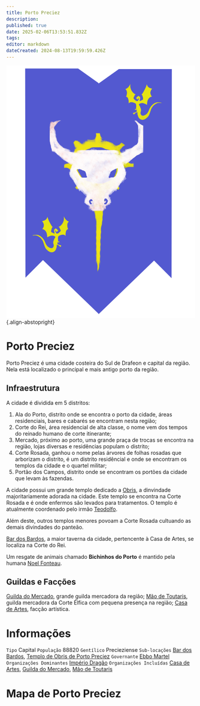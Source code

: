 ```yaml
---
title: Porto Preciez
description: 
published: true
date: 2025-02-06T13:53:51.832Z
tags: 
editor: markdown
dateCreated: 2024-08-13T19:59:59.426Z
---
```


![bandeira_de_porto_preciez.png](/uploads/bandeiras/bandeira_de_porto_preciez.png){.align-abstopright}
# Porto Preciez
Porto Preciez é uma cidade costeira do Sul de Drafeon e capital da região. Nela está localizado o principal e mais antigo porto da região.

## Infraestrutura
A cidade é dividida em 5 distritos:
1. Ala do Porto, distrito onde se encontra o porto da cidade, áreas residenciais, bares e cabarés se encontram nesta região;
1. Corte do Rei, área residencial de alta classe, o nome vem dos tempos do reinado humano de corte itinerante;
1. Mercado, próximo ao porto, uma grande praça de trocas se encontra na região, lojas diversas e residências populam o distrito;
1. Corte Rosada, ganhou o nome pelas árvores de folhas rosadas que arborizam o distrito, é um distrito residêncial e onde se encontram os templos da cidade e o quartel militar;
1. Portão dos Campos, distrito onde se encontram os portões da cidade que levam às fazendas.

A cidade possui um grande templo dedicado a [Obris](/divindades/panteao-das-treze-estrelas/obris), a dinvindade majoritariamente adorada na cidade. Este templo se encontra na Corte Rosada e é onde enfermos são levados para tratamentos. O templo é atualmente coordenado pelo irmão [Teodolfo](/individuos/teodolfo).

Além deste, outros templos menores povoam a Corte Rosada cultuando as demais divindades do panteão.

[Bar dos Bardos](/lugares/plano-material/drafeon/sul-de-drafeon/porto-preciez/bar-dos-bardos), a maior taverna da cidade, pertencente à Casa de Artes, se localiza na Corte do Rei.

Um resgate de animais chamado **Bichinhos do Porto** é mantido pela humana [Noel Fonteau](/individuos/noel-fonteau).

## Guildas e Facções
[Guilda do Mercado](/faccoes/faccoes-independentes/guilda-do-mercado), grande guilda mercadora da região;
[Mão de Toutaris](/faccoes/faccoes-independentes/mao-de-toutaris), guilda mercadora da Corte Élfica com pequena presença na região;
[Casa de Artes](/faccoes/faccoes-independentes/casa-de-artes), facção artística.

# Informações
`Tipo` Capital
`População` 88820
`Gentílico` Precieziense 
`Sub-locações` [Bar dos Bardos](/lugares/plano-material/drafeon/sul-de-drafeon/porto-preciez/bar-dos-bardos), [Templo de Obris de Porto Preciez](/lugares/plano-material/drafeon/sul-de-drafeon/porto-preciez/templo-de-obris)
`Governante` [Ebbo Martel](/individuos/ebbo-martel)
`Organizações Dominantes` [Império Dragão](/faccoes/nacoes/imperio-dragao#imperio-dragao)
`Organizações Incluídas` [Casa de Artes](/faccoes/faccoes-independentes/casa-de-artes), [Guilda do Mercado](/faccoes/faccoes-independentes/guilda-do-mercado), [Mão de Toutaris](/faccoes/faccoes-independentes/mao-de-toutaris)

# Mapa de Porto Preciez